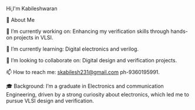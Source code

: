 Hi,I'm Kabileshwaran

🌟 About Me

🔭 I’m currently working on: Enhancing my verification skills through hands-on projects in VLSI.

🌱 I’m currently learning: Digital electronics and verilog.

👯 I’m looking to collaborate on: Digital design and verification projects.

📫 How to reach me: skabilesh231@gmail.com ph-9360195991.

🎓 Background: I’m a graduate in  Electronics and communication Engineering, driven by a strong curiosity about electronics, which led me to pursue VLSI design and verification.

